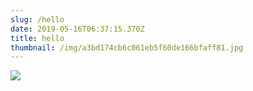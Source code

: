 ```yaml
---
slug: /hello
date: 2019-05-16T06:37:15.370Z
title: hello
thumbnail: /img/a3bd174cb6c061eb5f60de166bfaff81.jpg
---
```

![](/img/a3bd174cb6c061eb5f60de166bfaff81.jpg)
